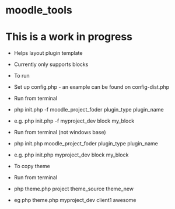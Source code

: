# moodle_tools

# This is a work in progress

- Helps layout plugin template
- Currently only supports blocks

- To run
- Set up config.php - an example can be found on config-dist.php

- Run from terminal
- php init.php -f moodle_project_foder plugin_type plugin_name
- e.g. php init.php -f myproject_dev block my_block

- Run from terminal (not windows base)
- php init.php moodle_project_foder plugin_type plugin_name
- e.g. php init.php myproject_dev block my_block


- To copy theme
- Run from terminal
- php theme.php project theme_source theme_new
- eg php theme.php myproject_dev client1 awesome

